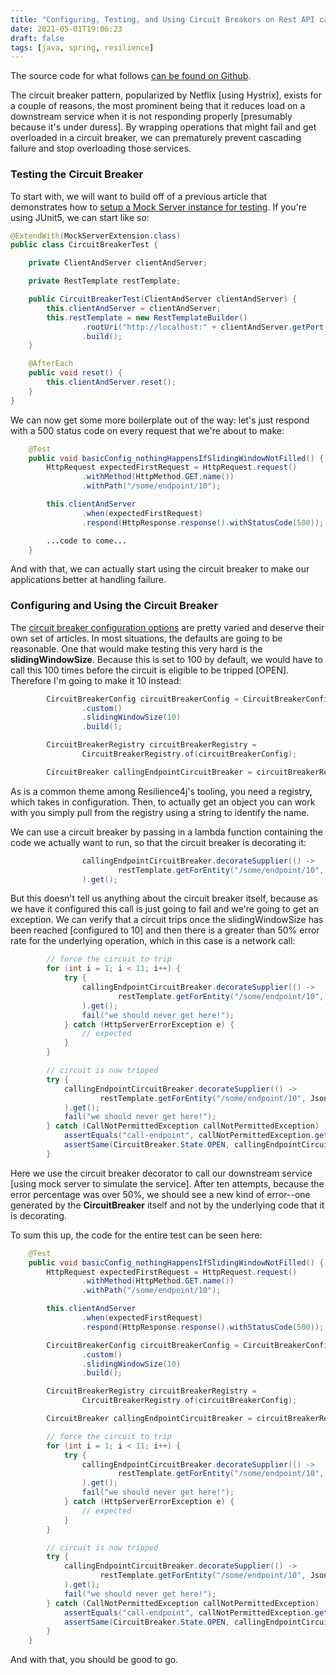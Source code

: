 ```yaml
---
title: "Configuring, Testing, and Using Circuit Breakers on Rest API calls with Resilience4j"
date: 2021-05-01T19:06:23
draft: false
tags: [java, spring, resilience]
---
```


The source code for what follows [can be found on Github](https://github.com/nfisher23/java-failure-and-resilience).

The circuit breaker pattern, popularized by Netflix \[using Hystrix\], exists for a couple of reasons, the most prominent being that it reduces load on a downstream service when it is not responding properly \[presumably because it's under duress\]. By wrapping operations that might fail and get overloaded in a circuit breaker, we can prematurely prevent cascading failure and stop overloading those services.

### Testing the Circuit Breaker

To start with, we will want to build off of a previous article that demonstrates how to [setup a Mock Server instance for testing](https://nickolasfisher.com/blog/How-to-Test-Latency-with-a-Mock-Server-in-Java). If you're using JUnit5, we can start like so:

```java
@ExtendWith(MockServerExtension.class)
public class CircuitBreakerTest {

    private ClientAndServer clientAndServer;

    private RestTemplate restTemplate;

    public CircuitBreakerTest(ClientAndServer clientAndServer) {
        this.clientAndServer = clientAndServer;
        this.restTemplate = new RestTemplateBuilder()
                .rootUri("http://localhost:" + clientAndServer.getPort())
                .build();
    }

    @AfterEach
    public void reset() {
        this.clientAndServer.reset();
    }
}

```

We can now get some more boilerplate out of the way: let's just respond with a 500 status code on every request that we're about to make:

```java
    @Test
    public void basicConfig_nothingHappensIfSlidingWindowNotFilled() {
        HttpRequest expectedFirstRequest = HttpRequest.request()
                .withMethod(HttpMethod.GET.name())
                .withPath("/some/endpoint/10");

        this.clientAndServer
                .when(expectedFirstRequest)
                .respond(HttpResponse.response().withStatusCode(500));

        ...code to come...
    }

```

And with that, we can actually start using the circuit breaker to make our applications better at handling failure.

### Configuring and Using the Circuit Breaker

The [circuit breaker configuration options](https://resilience4j.readme.io/docs/circuitbreaker) are pretty varied and deserve their own set of articles. In most situations, the defaults are going to be reasonable. One that would make testing this very hard is the **slidingWindowSize**. Because this is set to 100 by default, we would have to call this 100 times before the circuit is eligible to be tripped \[OPEN\]. Therefore I'm going to make it 10 instead:

```java
        CircuitBreakerConfig circuitBreakerConfig = CircuitBreakerConfig
                .custom()
                .slidingWindowSize(10)
                .build();

        CircuitBreakerRegistry circuitBreakerRegistry =
                CircuitBreakerRegistry.of(circuitBreakerConfig);

        CircuitBreaker callingEndpointCircuitBreaker = circuitBreakerRegistry.circuitBreaker("call-endpoint");

```

As is a common theme among Resilience4j's tooling, you need a registry, which takes in configuration. Then, to actually get an object you can work with you simply pull from the registry using a string to identify the name.

We can use a circuit breaker by passing in a lambda function containing the code we actually want to run, so that the circuit breaker is decorating it:

```java
                callingEndpointCircuitBreaker.decorateSupplier(() ->
                        restTemplate.getForEntity("/some/endpoint/10", JsonNode.class)
                ).get();

```

But this doesn't tell us anything about the circuit breaker itself, because as we have it configured this call is just going to fail and we're going to get an exception. We can verify that a circuit trips once the slidingWindowSize has been reached \[configured to 10\] and then there is a greater than 50% error rate for the underlying operation, which in this case is a network call:

```java
        // force the circuit to trip
        for (int i = 1; i < 11; i++) {
            try {
                callingEndpointCircuitBreaker.decorateSupplier(() ->
                        restTemplate.getForEntity("/some/endpoint/10", JsonNode.class)
                ).get();
                fail("we should never get here!");
            } catch (HttpServerErrorException e) {
                // expected
            }
        }

        // circuit is now tripped
        try {
            callingEndpointCircuitBreaker.decorateSupplier(() ->
                    restTemplate.getForEntity("/some/endpoint/10", JsonNode.class)
            ).get();
            fail("we should never get here!");
        } catch (CallNotPermittedException callNotPermittedException)  {
            assertEquals("call-endpoint", callNotPermittedException.getCausingCircuitBreakerName());
            assertSame(CircuitBreaker.State.OPEN, callingEndpointCircuitBreaker.getState());
        }

```

Here we use the circuit breaker decorator to call our downstream service \[using mock server to simulate the service\]. After ten attempts, because the error percentage was over 50%, we should see a new kind of error--one generated by the **CircuitBreaker** itself and not by the underlying code that it is decorating.

To sum this up, the code for the entire test can be seen here:

```java
    @Test
    public void basicConfig_nothingHappensIfSlidingWindowNotFilled() {
        HttpRequest expectedFirstRequest = HttpRequest.request()
                .withMethod(HttpMethod.GET.name())
                .withPath("/some/endpoint/10");

        this.clientAndServer
                .when(expectedFirstRequest)
                .respond(HttpResponse.response().withStatusCode(500));

        CircuitBreakerConfig circuitBreakerConfig = CircuitBreakerConfig
                .custom()
                .slidingWindowSize(10)
                .build();

        CircuitBreakerRegistry circuitBreakerRegistry =
                CircuitBreakerRegistry.of(circuitBreakerConfig);

        CircuitBreaker callingEndpointCircuitBreaker = circuitBreakerRegistry.circuitBreaker("call-endpoint");

        // force the circuit to trip
        for (int i = 1; i < 11; i++) {
            try {
                callingEndpointCircuitBreaker.decorateSupplier(() ->
                        restTemplate.getForEntity("/some/endpoint/10", JsonNode.class)
                ).get();
                fail("we should never get here!");
            } catch (HttpServerErrorException e) {
                // expected
            }
        }

        // circuit is now tripped
        try {
            callingEndpointCircuitBreaker.decorateSupplier(() ->
                    restTemplate.getForEntity("/some/endpoint/10", JsonNode.class)
            ).get();
            fail("we should never get here!");
        } catch (CallNotPermittedException callNotPermittedException)  {
            assertEquals("call-endpoint", callNotPermittedException.getCausingCircuitBreakerName());
            assertSame(CircuitBreaker.State.OPEN, callingEndpointCircuitBreaker.getState());
        }
    }

```

And with that, you should be good to go.
